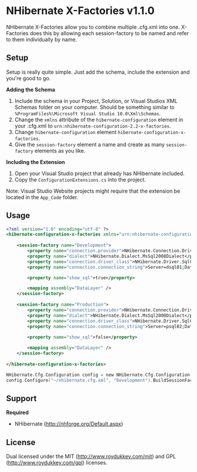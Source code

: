 NHibernate X-Factories v1.1.0
=================================

NHibernate X-Factories allow you to combine multiple .cfg.xml into one. X-Factories does this by allowing each session-factory to be named and refer to them individually by name.


Setup
---------

Setup is really quite simple. Just add the schema, include the extension and you're good to go.

**Adding the Schema**

1. Include the schema in your Project, Solution, or Visual Studios XML Schemas folder on your computer. Should be something similar to `%ProgramFiles%\Microsoft Visual Studio 10.0\Xml\Schemas`.
2. Change the `xmlns` attribute of the `hibernate-configuration` element in your .cfg.xml to `urn:nhibernate-configuration-2.2-x-factories`.
3. Change `hibernate-configuration` element `hibernate-configuration-x-factories`.
4. Give the `session-factory` element a name and create as many `session-factory` elements as you like.

**Including the Extension**

1. Open your Visual Studio project that already has NHibernate included.
2. Copy the `ConfigurationExtensions.cs` into the project.

Note: Visual Studio Website projects might require that the extension be located in the `App_Code` folder.

Usage
---------

~~~ xml
<?xml version="1.0" encoding="utf-8" ?>
<hibernate-configuration-x-factories xmlns="urn:nhibernate-configuration-2.2-x-factories">
	
	<session-factory name="Development">
		<property name="connection.provider">NHibernate.Connection.DriverConnectionProvider</property>
		<property name="dialect">NHibernate.Dialect.MsSql2008Dialect</property>
		<property name="connection.driver_class">NHibernate.Driver.SqlClientDriver</property>
		<property name="connection.connection_string">Server=dsql01;DataBase=dbDev;uid=nhDeveloper;pwd=pass1234</property>

		<property name="show_sql">true</property>

		<mapping assembly="DataLayer" />
	</session-factory>
	
	<session-factory name="Production">
		<property name="connection.provider">NHibernate.Connection.DriverConnectionProvider</property>
		<property name="dialect">NHibernate.Dialect.MsSql2008Dialect</property>
		<property name="connection.driver_class">NHibernate.Driver.SqlClientDriver</property>
		<property name="connection.connection_string">Server=psql02;DataBase=dbDev;uid=nhDeveloper;pwd=pass5678</property>
		
		<property name="show_sql">false</property>

		<mapping assembly="DataLayer" />
	</session-factory>
	
</hibernate-configuration-x-factories>
~~~

~~~ c
NHibernate.Cfg.Configuration config = new NHibernate.Cfg.Configuration();
config.Configure("~/nhibernate.cfg.xml", "Development").BuildSessionFactory();
~~~

Support
-----------
**Required**

* NHibernate (http://nhforge.org/Default.aspx)


License
-----------

Dual licensed under the MIT (http://www.roydukkey.com/mit) and GPL (http://www.roydukkey.com/gpl) licenses.
